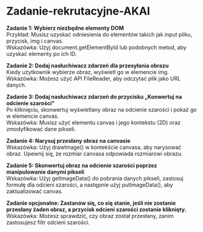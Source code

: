 # Zadanie-rekrutacyjne-AKAI

**Zadanie 1: Wybierz niezbędne elementy DOM**  
Przykład: Musisz uzyskać odniesienia do elementów takich jak input pliku, przycisk, img i canvas.  
Wskazówka: Użyj document.getElementById lub podobnych metod, aby uzyskać elementy po ich ID.

**Zadanie 2: Dodaj nasłuchiwacz zdarzeń dla przesyłania obrazu**  
Kiedy użytkownik wybierze obraz, wyświetl go w elemencie img.  
Wskazówka: Możesz użyć API FileReader, aby odczytać plik jako URL danych.  

**Zadanie 3: Dodaj nasłuchiwacz zdarzeń do przycisku „Konwertuj na odcienie szarości”**  
Po kliknięciu, skonwertuj wyświetlany obraz na odcienie szarości i pokaż go w elemencie canvas.  
Wskazówka: Musisz użyć elementu canvas i jego kontekstu (2D) oraz zmodyfikować dane pikseli.  

**Zadanie 4: Narysuj przesłany obraz na canvasie**  
Wskazówka: Użyj drawImage() w kontekście canvasa, aby narysować obraz. Upewnij się, że rozmiar canvasa odpowiada rozmiarowi obrazu.

**Zadanie 5: Skonwertuj obraz na odcienie szarości poprzez manipulowanie danymi pikseli**  
Wskazówka: Użyj getImageData() do pobrania danych pikseli, zastosuj formułę dla odcieni szarości, a następnie użyj putImageData(), aby zaktualizować canvas.

**Zadanie opcjonalne: Zastanów się, co się stanie, jeśli nie zostanie przesłany żaden obraz, a przycisk odcieni szarości zostanie kliknięty.**  
Wskazówka: Możesz sprawdzić, czy obraz został przesłany, zanim zastosujesz filtr odcieni szarości.

